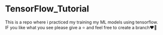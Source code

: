# TensorFlow_Tutorial

This is a repo where i practiced my training my ML models using tensorflow. IF you like what you see please give a ⭐️ and feel free to create a branch❤️‍🔥
